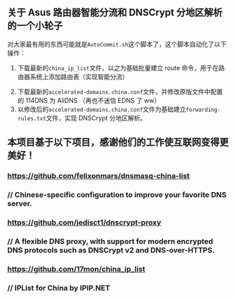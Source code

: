 ## 关于 Asus 路由器智能分流和 DNSCrypt 分地区解析的一个小轮子  
  
对大家最有用的东西可能就是`AutoCommit.sh`这个脚本了，这个脚本自动化了以下操作：
1. 下载最新的`china_ip_list`文件，以之为基础批量建立 route 命令，用于在路由器系统上添加路由表（实现智能分流）
<!-- 2. 下载最新的`accelerated-domains.china.conf`文件，并修改原版文件中配置的 114DNS 为腾讯 Public+ DNS （个人不喜欢 114DNS，等 AliDNS 也支持 EDNS 了我就换成 223.5.5.5 ） -->
2. 下载最新的`accelerated-domains.china.conf`文件，并修改原版文件中配置的 114DNS 为 AliDNS （再也不迷信 EDNS 了 ww）
3. 以修改后的`accelerated-domains.china.conf`文件为基础建立`forwarding-rules.txt`文件，实现 DNSCrypt 分地区解析。
  
## 本项目基于以下项目，感谢他们的工作使互联网变得更美好！  
### https://github.com/felixonmars/dnsmasq-china-list  
### // Chinese-specific configuration to improve your favorite DNS server.  
  
### https://github.com/jedisct1/dnscrypt-proxy  
### // A flexible DNS proxy, with support for modern encrypted DNS protocols such as DNSCrypt v2 and DNS-over-HTTPS.  
  
### https://github.com/17mon/china_ip_list 
### // IPList for China by IPIP.NET
